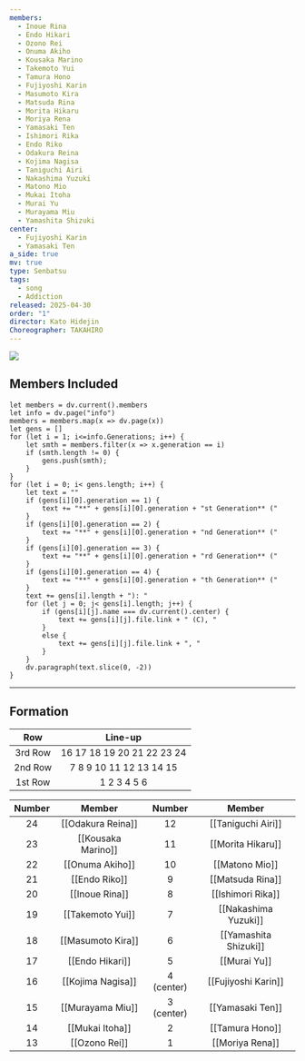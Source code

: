 ```yaml
---
members:
  - Inoue Rina
  - Endo Hikari
  - Ozono Rei
  - Onuma Akiho
  - Kousaka Marino
  - Takemoto Yui
  - Tamura Hono
  - Fujiyoshi Karin
  - Masumoto Kira
  - Matsuda Rina
  - Morita Hikaru
  - Moriya Rena
  - Yamasaki Ten
  - Ishimori Rika
  - Endo Riko
  - Odakura Reina
  - Kojima Nagisa
  - Taniguchi Airi
  - Nakashima Yuzuki
  - Matono Mio
  - Mukai Itoha
  - Murai Yu
  - Murayama Miu
  - Yamashita Shizuki
center:
  - Fujiyoshi Karin
  - Yamasaki Ten
a_side: true
mv: true
type: Senbatsu
tags:
  - song
  - Addiction
released: 2025-04-30
order: "1"
director: Kato Hidejin
Choreographer: TAKAHIRO
---
```

![](https://youtu.be/ReuFa_D1Vok)

## Members Included
```dataviewjs
let members = dv.current().members
let info = dv.page("info")
members = members.map(x => dv.page(x))
let gens = []
for (let i = 1; i<=info.Generations; i++) {
	let smth = members.filter(x => x.generation == i)
	if (smth.length != 0) {
		gens.push(smth);
	}
}
for (let i = 0; i< gens.length; i++) {
	let text = ""
	if (gens[i][0].generation == 1) {
		text += "**" + gens[i][0].generation + "st Generation** ("
	}
	if (gens[i][0].generation == 2) {
		text += "**" + gens[i][0].generation + "nd Generation** ("
	}
	if (gens[i][0].generation == 3) {
		text += "**" + gens[i][0].generation + "rd Generation** ("
	}
	if (gens[i][0].generation == 4) {
		text += "**" + gens[i][0].generation + "th Generation** ("
	}
	text += gens[i].length + "): "
	for (let j = 0; j< gens[i].length; j++) {
		if (gens[i][j].name === dv.current().center) {
			text += gens[i][j].file.link + " (C), "
		}
		else {
			text += gens[i][j].file.link + ", "
		}
	}
	dv.paragraph(text.slice(0, -2))
}
```

----
## Formation

|   Row   |          Line-up           |
| :-----: | :------------------------: |
| 3rd Row | 16 17 18 19 20 21 22 23 24 |
| 2nd Row |  7 8 9 10 11 12 13 14 15   |
| 1st Row |        1 2 3 4 5 6         |

| Number |       Member       |   Number   |        Member         |
| :----: | :----------------: | :--------: | :-------------------: |
|   24   | [[Odakura Reina]]  |     12     |  [[Taniguchi Airi]]   |
|   23   | [[Kousaka Marino]] |     11     |   [[Morita Hikaru]]   |
|   22   |  [[Onuma Akiho]]   |     10     |    [[Matono Mio]]     |
|   21   |   [[Endo Riko]]    |     9      |   [[Matsuda Rina]]    |
|   20   |   [[Inoue Rina]]   |     8      |   [[Ishimori Rika]]   |
|   19   |  [[Takemoto Yui]]  |     7      | [[Nakashima Yuzuki]]  |
|   18   | [[Masumoto Kira]]  |     6      | [[Yamashita Shizuki]] |
|   17   |  [[Endo Hikari]]   |     5      |     [[Murai Yu]]      |
|   16   | [[Kojima Nagisa]]  | 4 (center) |  [[Fujiyoshi Karin]]  |
|   15   |  [[Murayama Miu]]  | 3 (center) |   [[Yamasaki Ten]]    |
|   14   |  [[Mukai Itoha]]   |     2      |    [[Tamura Hono]]    |
|   13   |   [[Ozono Rei]]    |     1      |    [[Moriya Rena]]    |

